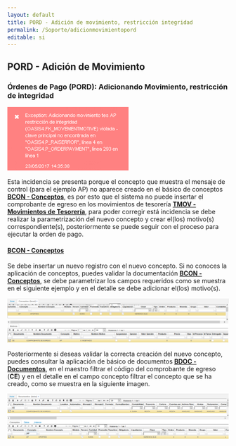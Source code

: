 ```yaml
---
layout: default
title: PORD - Adición de movimiento, restricción integridad
permalink: /Soporte/adicionmovimientopord
editable: si
---
```


## PORD - Adición de Movimiento

### Órdenes de Pago (PORD): Adicionando Movimiento, restricción de integridad

![](pord1.png)

Esta incidencia se presenta porque el concepto que muestra el mensaje de control (para el ejemplo AP) no aparece creado en el básico de conceptos [**BCON - Conceptos**](http://docs.oasiscom.com/Operacion/common/bsistema/bcon), es por esto que el sistema no puede insertar el comprobante de egreso en los movimientos de tesorería [**TMOV - Movimientos de Tesorería**](http://docs.oasiscom.com/Operacion/erp/tesoreria/tmovimient/tmov), para poder corregir está incidencia se debe realizar la parametrización del nuevo concepto y crear el(los) motivo(s) correspondiente(s), posteriormente se puede seguir con el proceso para ejecutar la orden de pago.  


#### [**BCON - Conceptos**](http://docs.oasiscom.com/Operacion/common/bsistema/bcon)

Se debe insertar un nuevo registro con el nuevo concepto. Si no conoces la aplicación de conceptos, puedes validar la documentación  [**BCON - Conceptos**](http://docs.oasiscom.com/Operacion/common/bsistema/bcon), se debe parametrizar los campos requeridos como se muestra en el siguiente ejemplo y en el detalle se debe adicionar el(los) motivo(s).  

![](bcon.png)

Posteriormente si deseas validar la correcta creación del nuevo concepto, puedes consultar la aplicación de básico de documentos [**BDOC - Documentos**](http://docs.oasiscom.com/Operacion/common/bsistema/bdoc), en el maestro filtrar el código del comprobante de egreso (**CE**) y en el detalle en el campo concepto filtrar el concepto que se ha creado, como se muestra en la siguiente imagen.  

![](bdoc.png)

